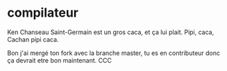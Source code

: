 compilateur
===========
Ken Chanseau Saint-Germain est un gros caca, et ça lui plait.
Pipi, caca, Cachan pipi caca.

Bon j'ai mergé ton fork avec la branche master, tu es en contributeur donc ça devrait etre bon maintenant. CCC